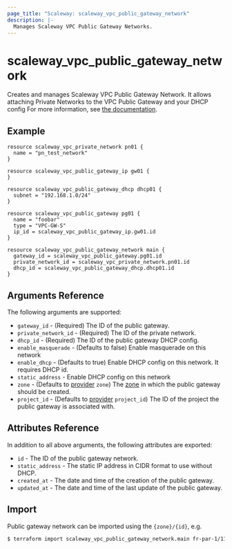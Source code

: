 ```yaml
---
page_title: "Scaleway: scaleway_vpc_public_gateway_network"
description: |-
  Manages Scaleway VPC Public Gateway Networks.
---
```


# scaleway_vpc_public_gateway_network

Creates and manages Scaleway VPC Public Gateway Network.
It allows attaching Private Networks to the VPC Public Gateway and your DHCP config
For more information, see [the documentation](https://developers.scaleway.com/en/products/vpc-gw/api/#step-3-attach-private-networks-to-the-vpc-public-gateway).

## Example

```hcl
resource scaleway_vpc_private_network pn01 {
  name = "pn_test_network"
}

resource scaleway_vpc_public_gateway_ip gw01 {
}

resource scaleway_vpc_public_gateway_dhcp dhcp01 {
  subnet = "192.168.1.0/24"
}

resource scaleway_vpc_public_gateway pg01 {
  name = "foobar"
  type = "VPC-GW-S"
  ip_id = scaleway_vpc_public_gateway_ip.gw01.id
}

resource scaleway_vpc_public_gateway_network main {
  gateway_id = scaleway_vpc_public_gateway.pg01.id
  private_network_id = scaleway_vpc_private_network.pn01.id
  dhcp_id = scaleway_vpc_public_gateway_dhcp.dhcp01.id
}
```

## Arguments Reference

The following arguments are supported:

- `gateway_id` - (Required) The ID of the public gateway.
- `private_network_id` - (Required) The ID of the private network.
- `dhcp_id` - (Required) The ID of the public gateway DHCP config.
- `enable_masquerade` - (Defaults to false) Enable masquerade on this network
- `enable_dhcp` - (Defaults to true) Enable DHCP config on this network. It requires DHCP id.
- `static_address` - Enable DHCP config on this network
- `zone` - (Defaults to [provider](../index.md#zone) `zone`) The [zone](../guides/regions_and_zones.md#zones) in which the public gateway should be created.
- `project_id` - (Defaults to [provider](../index.md#project_id) `project_id`) The ID of the project the public gateway is associated with.

## Attributes Reference

In addition to all above arguments, the following attributes are exported:

- `id` - The ID of the public gateway network.
- `static_address` - The static IP address in CIDR format to use without DHCP.
- `created_at` - The date and time of the creation of the public gateway.
- `updated_at` - The date and time of the last update of the public gateway.

## Import

Public gateway network can be imported using the `{zone}/{id}`, e.g.

```bash
$ terraform import scaleway_vpc_public_gateway_network.main fr-par-1/11111111-1111-1111-1111-111111111111
```

